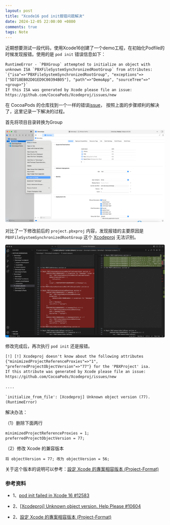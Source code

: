 ```yaml
---
layout: post
title: "Xcode16 pod init报错问题解决"
date: 2024-12-05 22:00:00 +0800
comments: true
tags: Note
---
```


近期想要测试一段代码，使用Xcode16创建了一个demo工程，在初始化Podfile的时候发现报错。使用的是 `pod init` 错误信息如下：

```
RuntimeError - `PBXGroup` attempted to initialize an object with unknown ISA `PBXFileSystemSynchronizedRootGroup` from attributes: `{"isa"=>"PBXFileSystemSynchronizedRootGroup", "exceptions"=>["5D718EB02D01ED9C00394B05"], "path"=>"DemoApp", "sourceTree"=>"<group>"}`
If this ISA was generated by Xcode please file an issue: https://github.com/CocoaPods/Xcodeproj/issues/new
```

在 CocoaPods 的仓库找到一个一样的错误[issue](https://github.com/CocoaPods/CocoaPods/issues/12583#issuecomment-2357470707)， 按照上面的步骤顺利的解决了，这里记录一下解决的过程。

首先将项目目录转换为Group

![convert_to_group.png](/images/xcode16-with-cocoapods/convert_to_group.png)

对比了一下修改前后的 `project.pbxproj` 内容，发现报错的主要原因是 `PBXFileSystemSynchronizedRootGroup` 这个 [Xcodeproj](https://github.com/CocoaPods/Xcodeproj) 无法识别。

![xcode_project_diff.png](/images/xcode16-with-cocoapods/xcode_project_diff.png)

修改完成后，再次执行 `pod init` 还是报错。

```
[!] [!] Xcodeproj doesn't know about the following attributes {"minimizedProjectReferenceProxies"=>"1", "preferredProjectObjectVersion"=>"77"} for the 'PBXProject' isa.
If this attribute was generated by Xcode please file an issue: https://github.com/CocoaPods/Xcodeproj/issues/new

....

`initialize_from_file': [Xcodeproj] Unknown object version (77). (RuntimeError)
```

解决办法：

（1）删除下面两行

```
minimizedProjectReferenceProxies = 1;
preferredProjectObjectVersion = 77;
```

（2）修改 Xcode 的兼容版本

```
将 objectVersion = 77; 改为 objectVersion = 56;
```

关于这个版本的说明可以参考：[設定 Xcode 的專案相容版本 (Project-Format)](https://medium.com/%E5%BD%BC%E5%BE%97%E6%BD%98%E7%9A%84-swift-ios-app-%E9%96%8B%E7%99%BC%E5%95%8F%E9%A1%8C%E8%A7%A3%E7%AD%94%E9%9B%86/%E8%A8%AD%E5%AE%9A-xcode-%E7%9A%84%E5%B0%88%E6%A1%88%E7%9B%B8%E5%AE%B9%E7%89%88%E6%9C%AC-project-format-efaa08e1d304)


### 参考资料

- 1、[pod init failed in Xcode 16 #12583](https://github.com/CocoaPods/CocoaPods/issues/12583#issuecomment-2357470707)

- 2、[[Xcodeproj] Unknown object version. Help Please #10604](https://github.com/CocoaPods/CocoaPods/issues/10604)

- 2、[設定 Xcode 的專案相容版本 (Project-Format)](https://medium.com/%E5%BD%BC%E5%BE%97%E6%BD%98%E7%9A%84-swift-ios-app-%E9%96%8B%E7%99%BC%E5%95%8F%E9%A1%8C%E8%A7%A3%E7%AD%94%E9%9B%86/%E8%A8%AD%E5%AE%9A-xcode-%E7%9A%84%E5%B0%88%E6%A1%88%E7%9B%B8%E5%AE%B9%E7%89%88%E6%9C%AC-project-format-efaa08e1d304)